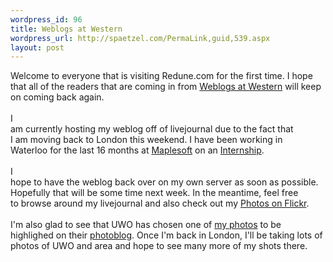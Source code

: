 ```yaml
--- 
wordpress_id: 96
title: Weblogs at Western
wordpress_url: http://spaetzel.com/PermaLink,guid,539.aspx
layout: post
---
```

Welcome to everyone that is visiting Redune.com for the first time. I hope that all of the readers that are coming in from <a href="http://communications.uwo.ca/weblogs/index.htm">Weblogs
        at Western</a> will keep on coming back again.<br />
        <br />
        I<br />
        am currently hosting my weblog off of livejournal due to the fact that<br />
        I am moving back to London this weekend. I have been working in<br />
        Waterloo for the last 16 months at <a href="http://www.maplesoft.com">Maplesoft</a> on
        an <a href="http://www.uwo.ca/sci/iip/">Internship</a>.<br />
        <br />
        I<br />
        hope to have the weblog back over on my own server as soon as possible.<br />
        Hopefully that will be some time next week. In the meantime, feel free<br />
        to browse around my livejournal and also check out my <a href="http://flickr.com/photos/redune/">Photos
        on Flickr</a>.<br />
        <br />
        I'm also glad to see that UWO has chosen one of <a href="http://www.flickr.com/photos/redune/4750346/in/pool-western/">my
        photos</a> to be highlighed on their <a href="http://communications.uwo.ca/weblogs/photoblog.htm">photoblog</a>.
        Once I'm back in London, I'll be taking lots of photos of UWO and area and hope to
        see many more of my shots there.<img width="0" height="0" src="http://spaetzel.com/aggbug.ashx?id=539" />
